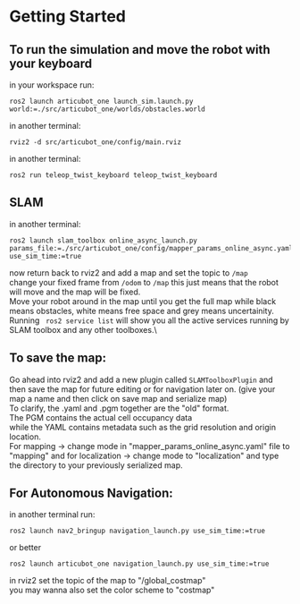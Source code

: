 # Getting Started
## To run the simulation and move the robot with your keyboard
in your workspace run:
```
ros2 launch articubot_one launch_sim.launch.py world:=./src/articubot_one/worlds/obstacles.world
```
in another terminal:
```
rviz2 -d src/articubot_one/config/main.rviz
```
in another terminal:
```
ros2 run teleop_twist_keyboard teleop_twist_keyboard
```
## SLAM
in another terminal:
```
ros2 launch slam_toolbox online_async_launch.py params_file:=./src/articubot_one/config/mapper_params_online_async.yaml use_sim_time:=true
```
now return back to rviz2 and add a map and set the topic to ``` /map ```\
change your fixed frame from ```/odom``` to ```/map``` this just means that the robot will move and the map will be fixed.\
Move your robot around in the map until you get the full map while black means obstacles, white means free space and grey means uncertainity.
Running ``` ros2 service list``` will show you all the active services running by SLAM toolbox and any other toolboxes.\
## To save the map:
 Go ahead into rviz2 and add a new plugin called ```SLAMToolboxPlugin``` and then save the map for future editing or for navigation later on. (give your map a name and then click on save map and serialize map)\
To clarify, the .yaml and .pgm together are the "old" format.\
The PGM contains the actual cell occupancy data\
while the YAML contains metadata such as the grid resolution and origin location.\
For mapping -> change mode in "mapper_params_online_async.yaml" file to "mapping"
and for localization -> change mode to "localization" and type the directory to your previously serialized map.
## For Autonomous Navigation:

in another terminal run:
```
ros2 launch nav2_bringup navigation_launch.py use_sim_time:=true
```
or better
```
ros2 launch articubot_one navigation_launch.py use_sim_time:=true
```
in rviz2 set the topic of the map to "/global_costmap"\
you may wanna also set the color scheme to "costmap"
